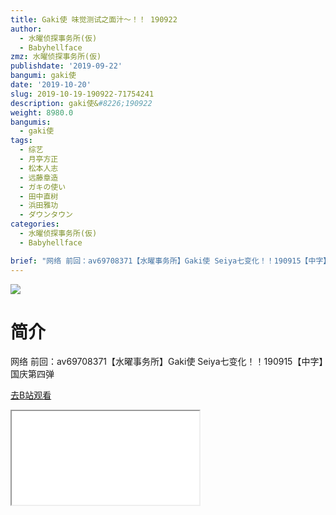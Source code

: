 ```yaml
---
title: Gaki使 味觉测试之面汁～！！ 190922
author:
  - 水曜侦探事务所(仮)
  - Babyhellface
zmz: 水曜侦探事务所(仮)
publishdate: '2019-09-22'
bangumi: gaki使
date: '2019-10-20'
slug: 2019-10-19-190922-71754241
description: gaki使&#8226;190922
weight: 8980.0
bangumis:
  - gaki使
tags:
  - 综艺
  - 月亭方正
  - 松本人志
  - 远藤章造
  - ガキの使い
  - 田中直树
  - 浜田雅功
  - ダウンタウン
categories:
  - 水曜侦探事务所(仮)
  - Babyhellface

brief: "网络 前回：av69708371【水曜事务所】Gaki使 Seiya七变化！！190915【中字】国庆第四弹"
---
```

![](https://raw.githubusercontent.com/tcgriffith/owaraisite/master/static/tmpimg/4956c88f64e1d5cd4fc1462f2d9a2a28dec02703.jpg.480.jpg)
# 简介  
网络
前回：av69708371【水曜事务所】Gaki使 Seiya七变化！！190915【中字】国庆第四弹  

[去B站观看](https://www.bilibili.com/video/av71754241/)
<div class ="resp-container"><iframe class="testiframe" src="//player.bilibili.com/player.html?aid=71754241"", scrolling="no", allowfullscreen="true" > </iframe></div> 

